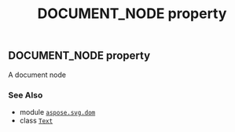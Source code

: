 ﻿---
title: DOCUMENT_NODE property
second_title: Aspose.SVG for Python via .NET API References
description: 
type: docs
weight: 300
url: /python-net/aspose.svg.dom/text/document_node/
is_root: false
---

## DOCUMENT_NODE property


A document node

### See Also
* module [`aspose.svg.dom`](../../)
* class [`Text`](/svg/python-net/aspose.svg.dom/text)
